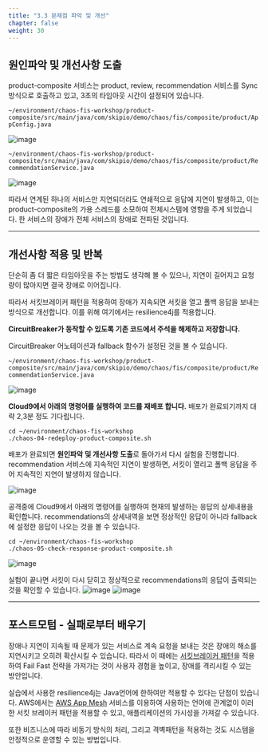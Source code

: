 ```yaml
---
title: "3.3 문제점 파악 및 개선"
chapter: false
weight: 30
---
```


## 원인파악 및 개선사항 도출

product-composite 서비스는 product, review, recommendation 서비스를 Sync방식으로 호출하고 있고, 3초의 타임아웃 시간이 설정되어 있습니다.

`~/environment/chaos-fis-workshop/product-composite/src/main/java/com/skipio/demo/chaos/fis/composite/product/AppConfig.java`

![image](/images/20_api/improvement_01.png)

`~/environment/chaos-fis-workshop/product-composite/src/main/java/com/skipio/demo/chaos/fis/composite/product/RecommendationService.java`

![image](/images/20_api/improvement_02.png)

따라서 연계된 하나의 서비스만 지연되더라도 연쇄적으로 응답에 지연이 발생하고, 이는 product-composite의 가용 스레드를 소모하여 전체시스템에 영향을 주게 되었습니다. 한 서비스의 장애가 전체 서비스의 장애로 전파된 것입니다.

---

## 개선사항 적용 및 반복

단순히 좀 더 짧은 타임아웃을 주는 방법도 생각해 볼 수 있으나, 지연이 길어지고 요청량이 많아지면 결국 장애로 이어집니다.

따라서 서킷브레이커 패턴을 적용하여 장애가 지속되면 서킷을 열고 폴백 응답을 보내는 방식으로 개선합니다. 이를 위해 여기에서는 resilience4j를 적용합니다.

**CircuitBreaker가 동작할 수 있도록 기존 코드에서 주석을 해제하고 저장합니다.**

CircuitBreaker 어노테이션과 fallback 함수가 설정된 것을 볼 수 있습니다.

`~/environment/chaos-fis-workshop/product-composite/src/main/java/com/skipio/demo/chaos/fis/composite/product/RecommendationService.java`

![image](/images/20_api/improvement_03.png)

**Cloud9에서 아래의 명령어를 실행하여 코드를 재배포 합니다.**  배포가 완료되기까지 대략 2,3분 정도 기다립니다.

```
cd ~/environment/chaos-fis-workshop
./chaos-04-redeploy-product-composite.sh

```

배포가 완료되면 **원인파악 및 개선사항 도출**로 돌아가서 다시 실험을 진행합니다. recommendation 서비스에 지속적인 지연이 발생하면, 서킷이 열리고 폴백 응답을 주어 지속적인 지연이 발생하지 않습니다.

![image](/images/20_api/improvement_04.png)

공격중에 Cloud9에서 아래의 명령어를 실행하여 현재의 발생하는 응답의 상세내용을 확인합니다. recommendations의 상세내역을 보면 정상적인 응답이 아니라 fallback에 설정한 응답이 나오는 것을 볼 수 있습니다.

```
cd ~/environment/chaos-fis-workshop
./chaos-05-check-response-product-composite.sh
```

![image](/images/20_api/improvement_05.png)

실험이 끝나면 서킷이 다시 닫히고 정상적으로 recommendations의 응답이 출력되는 것을 확인할 수 있습니다.
![image](/images/20_api/improvement_06.png)
![image](/images/20_api/improvement_07.png)

---

## 포스트모텀 - 실패로부터 배우기

장애나 지연이 지속될 때 문제가 있는 서비스로 계속 요청을 보내는 것은 장애의 해소를 지연시키고 오히려 확산시킬 수 있습니다.
따라서 이 때에는 [서킷브레이커 패턴](https://docs.aws.amazon.com/ko_kr/whitepapers/latest/modern-application-development-on-aws/circuit-breaker.html)을 적용하여 Fail Fast 전략을 가져가는 것이 사용자 경험을 높이고, 장애를 격리시킬 수 있는 방안입니다.

실습에서 사용한 resilience4j는 Java언어에 한하여만 적용할 수 있다는 단점이 있습니다. AWS에서는 [AWS App Mesh](https://aws.amazon.com/ko/app-mesh/?aws-app-mesh-blogs.sort-by=item.additionalFields.createdDate&aws-app-mesh-blogs.sort-order=desc&whats-new-cards.sort-by=item.additionalFields.postDateTime&whats-new-cards.sort-order=desc) 서비스를 이용하여 사용하는 언어에 관계없이 이러한 서킷 브레이커 패턴을 적용할 수 있고, 애플리케이션의 가시성을 가져갈 수 있습니다.

또한 비즈니스에 따라 비동기 방식의 처리, 그리고 격벽패턴을 적용하는 것도 시스템을 안정적으로 운영할 수 있는 방법입니다.
